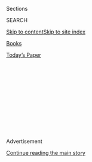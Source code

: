 <div id="app">

<div>

<div>

<div>

<div class="NYTAppHideMasthead css-1q2w90k e1suatyy0">

<div class="section css-ui9rw0 e1suatyy2">

<div class="css-eph4ug er09x8g0">

<div class="css-6n7j50">

</div>

<span class="css-1dv1kvn">Sections</span>

<div class="css-10488qs">

<span class="css-1dv1kvn">SEARCH</span>

</div>

[Skip to content](#site-content)[Skip to site
index](#site-index)

</div>

<div id="masthead-section-label" class="css-1wr3we4 eaxe0e00">

[Books](https://www.nytimes.com/section/books)

</div>

<div class="css-10698na e1huz5gh0">

</div>

</div>

<div id="masthead-bar-one" class="section hasLinks css-15hmgas e1csuq9d3">

<div class="css-uqyvli e1csuq9d0">

</div>

<div class="css-1uqjmks e1csuq9d1">

</div>

<div class="css-9e9ivx">

[](https://myaccount.nytimes.com/auth/login?response_type=cookie&client_id=vi)

</div>

<div class="css-1bvtpon e1csuq9d2">

[Today’s
Paper](https://www.nytimes.com/section/todayspaper)

</div>

</div>

</div>

</div>

<div data-aria-hidden="false">

<div id="site-content" data-role="main">

<div>

<div class="css-1aor85t" style="opacity:0.000000001;z-index:-1;visibility:hidden">

<div class="css-1hqnpie">

<div class="css-epjblv">

<span class="css-17xtcya">[Books](/section/books)</span><span class="css-x15j1o">|</span><span class="css-fwqvlz">Dole
Discloses Emergency That Nearly Took His
Life</span>

</div>

<div class="css-k008qs">

<div class="css-1iwv8en">

<span class="css-18z7m18"></span>

<div>

</div>

</div>

<span class="css-1n6z4y"></span>

<div class="css-1705lsu">

<div class="css-4xjgmj">

<div class="css-4skfbu" data-role="toolbar" data-aria-label="Social Media Share buttons, Save button, and Comments Panel with current comment count" data-testid="share-tools">

  - 
  - 
  - 
  - 
    
    <div class="css-6n7j50">
    
    </div>

  - 

</div>

</div>

</div>

</div>

</div>

</div>

<div id="NYT_TOP_BANNER_REGION" class="css-13pd83m">

</div>

<div id="top-wrapper" class="css-1sy8kpn">

<div id="top-slug" class="css-l9onyx">

Advertisement

</div>

[Continue reading the main
story](#after-top)

<div class="ad top-wrapper" style="text-align:center;height:100%;display:block;min-height:250px">

<div id="top" class="place-ad" data-position="top" data-size-key="top">

</div>

</div>

<div id="after-top">

</div>

</div>

<div id="sponsor-wrapper" class="css-1hyfx7x">

<div id="sponsor-slug" class="css-19vbshk">

Supported by

</div>

[Continue reading the main
story](#after-sponsor)

<div id="sponsor" class="ad sponsor-wrapper" style="text-align:center;height:100%;display:block">

</div>

<div id="after-sponsor">

</div>

</div>

<div class="css-1vkm6nb ehdk2mb0">

# Dole Discloses Emergency That Nearly Took His Life

</div>

<div class="css-xt80pu e12qa4dv0">

<div class="css-18e8msd">

<div class="css-vp77d3 epjyd6m0">

<div class="css-1baulvz">

By [<span class="css-1baulvz last-byline" itemprop="name">Katharine Q.
Seelye</span>](https://www.nytimes.com/by/katharine-q-seelye)

</div>

</div>

  - April 10,
    2005

  - 
    
    <div class="css-4xjgmj">
    
    <div class="css-d8bdto" data-role="toolbar" data-aria-label="Social Media Share buttons, Save button, and Comments Panel with current comment count" data-testid="share-tools">
    
      - 
      - 
      - 
      - 
        
        <div class="css-6n7j50">
        
        </div>
    
      - 
    
    </div>
    
    </div>

</div>

</div>

<div class="section meteredContent css-1r7ky0e" name="articleBody" itemprop="articleBody">

<div class="css-1fanzo5 StoryBodyCompanionColumn">

<div class="css-53u6y8">

Former Senator Bob Dole, whose life was shaped by a devastating war
injury, suffered a medical emergency earlier this year that doctors told
him nearly claimed his life.

Mr. Dole disclosed details of the episode for the first time in an
epilogue to his new memoir, "One Soldier's Story," which was published
by HarperCollins and is to be released this week.

"I was on the bedroom floor, with blood streaming from my left arm and
right eye, and a sharp pain engulfing my left arm -- the better one,"
Mr. Dole writes. Mr. Dole, 81, the former Senate majority leader and the
Republican presidential nominee in 1996, said that the accident occurred
on Jan. 11 at his Watergate apartment in Washington as he was picking up
a suitcase and lost his balance and fell. He said that he had undergone
hip replacement surgery in New York the month before.

His doctors told him that the blood thinner he was taking after the hip
surgery had caused internal bleeding and apparently led to his fall.

</div>

</div>

<div class="css-1fanzo5 StoryBodyCompanionColumn">

<div class="css-53u6y8">

Mr. Dole writes that his housekeeper and doorman had to lift him off the
floor of his apartment. His driver then took him to Walter Reed Army
Medical Center in Washington, where he underwent surgery and received
stitches on his right eye.

He returned home but later that night he did not feel well, and an Army
ambulance was dispatched to take him back to the hospital. Doctors found
multiple problems, including internal bleeding in his head.

Mr. Dole said that he was so ill that apart from everything else his
doctors did to save his life, they told him that "a higher power
intervened to halt the bleeding and avert fatal complications."

He spent 40 days at Walter Reed, which he said conjured memories of his
recuperation decades ago at other Army hospitals after his war injuries.

"I'm back where I started, 60 years after Hill 913," he writes in his
book, referring to the spot where a mortar round or an exploding shell
or machine-gun fire -- he never knew which -- had felled him in 1945.

</div>

</div>

<div class="css-1fanzo5 StoryBodyCompanionColumn">

<div class="css-53u6y8">

Mr. Dole nearly died during a battle in Italy on April 14, 1945, when he
sustained injuries to his spinal cord and collarbone on that hill. He
ended up in a body cast from his neck to his hip, unable to feed or care
for himself. His right arm and hand were paralyzed.

He spent 39 months recuperating, a grueling process that he has said
altered his life and became a touchstone for him as a politician. Every
April 14, Mr. Dole speaks on behalf of the disabled. This year, he plans
to appear at the Smithsonian Institution to discuss his experiences and
his memoir.

Mr. Dole wrote in his memoir that he found striking similarities between
his debilitation after World War II and his hospitalization in January.

"I'm not paralyzed, but my left arm and hand are useless," he says of
the episode in January. "With both arms out of commission, I must rely
on others to feed me. I can't scratch my nose or go to the bathroom
without assistance. It is humiliating."

An aide, Mike Marshall, said that Mr. Dole still goes to Walter Reed for
therapy for his left shoulder several times a week, and his doctors have
said that he may not regain the full use of his left arm.

"He's still recovering," Mr. Marshall said. "He is not 100 percent, but
he is on the mend." He said Mr. Dole shows up every day at Alston &
Bird, the Washington lobbying firm where he is special counsel.

While the story of Mr. Dole's war wounds and recovery has been written
elsewhere, he was prompted to write this memoir after one of his sisters
found nearly 300 letters between him and his family from World War II.
He has also written memoirs about his political career and his marriage
to Elizabeth Dole. He writes in this memoir that he hopes it will help
others understand the pain and trauma that soldiers go through after
being wounded.

Mr. Dole begins a book tour this week, with an appearance on "Meet the
Press" today and a book signing in New York on Wednesday.

</div>

</div>

</div>

<div>

</div>

<div>

</div>

<div>

</div>

<div>

<div id="bottom-wrapper" class="css-1ede5it">

<div id="bottom-slug" class="css-l9onyx">

Advertisement

</div>

[Continue reading the main
story](#after-bottom)

<div id="bottom" class="ad bottom-wrapper" style="text-align:center;height:100%;display:block;min-height:90px">

</div>

<div id="after-bottom">

</div>

</div>

</div>

</div>

</div>

## Site Index

<div>

</div>

## Site Information Navigation

  - [© <span>2020</span> <span>The New York Times
    Company</span>](https://help.nytimes.com/hc/en-us/articles/115014792127-Copyright-notice)

<!-- end list -->

  - [NYTCo](https://www.nytco.com/)
  - [Contact
    Us](https://help.nytimes.com/hc/en-us/articles/115015385887-Contact-Us)
  - [Work with us](https://www.nytco.com/careers/)
  - [Advertise](https://nytmediakit.com/)
  - [T Brand Studio](http://www.tbrandstudio.com/)
  - [Your Ad
    Choices](https://www.nytimes.com/privacy/cookie-policy#how-do-i-manage-trackers)
  - [Privacy](https://www.nytimes.com/privacy)
  - [Terms of
    Service](https://help.nytimes.com/hc/en-us/articles/115014893428-Terms-of-service)
  - [Terms of
    Sale](https://help.nytimes.com/hc/en-us/articles/115014893968-Terms-of-sale)
  - [Site
    Map](https://spiderbites.nytimes.com)
  - [Help](https://help.nytimes.com/hc/en-us)
  - [Subscriptions](https://www.nytimes.com/subscription?campaignId=37WXW)

</div>

</div>

</div>

</div>

